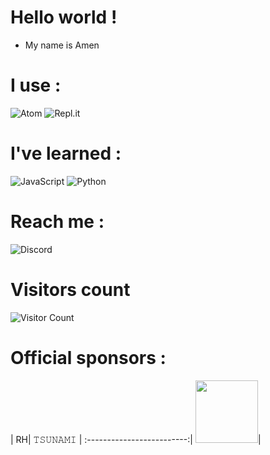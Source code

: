 # Hello world !

- My name is Amen


# I use :

![Atom](https://img.shields.io/badge/Atom-%2366595C.svg?style=for-the-badge&logo=atom&logoColor=white) ![Repl.it](https://img.shields.io/badge/Repl.it-%230D101E.svg?style=for-the-badge&logo=replit&logoColor=white)


# I've learned : 
![JavaScript](https://img.shields.io/badge/javascript-%23323330.svg?style=for-the-badge&logo=javascript&logoColor=%23F7DF1E) ![Python](https://img.shields.io/badge/python-3670A0?style=for-the-badge&logo=python&logoColor=ffdd54)
# Reach me :
![Discord](https://img.shields.io/badge/%3CAmen%3E-%237289DA.svg?style=for-the-badge&logo=discord&logoColor=white)

# Visitors count

![Visitor Count](https://profile-counter.glitch.me/AmineDev07/count.svg)

# Official sponsors : 
|  RH| 𝚃𝚂𝚄𝙽𝙰𝙼𝙸        | 
:-------------------------:|
 <a href="https://discord.com/users/788164460493144094"><img src="https://cdn.discordapp.com/avatars/788164460493144094/badce5dcfbf1a13dde5d5782767e4425.png?size=1024" height="auto" width="100"></a>| 

